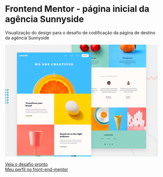 # Frontend Mentor - página inicial da agência Sunnyside

Visualização do design para o desafio de codificação da página de destino da agência Sunnyside

![Design preview for the Sunnyside agency landing page coding challenge](./design/desktop-preview.jpg)


[Veja o desafio pronto](https://quizzical-ardinghelli-21cc39.netlify.app/)
<br>
[Meu perfil no front-end-mentor](https://www.frontendmentor.io/profile/VDR-Crowley)
